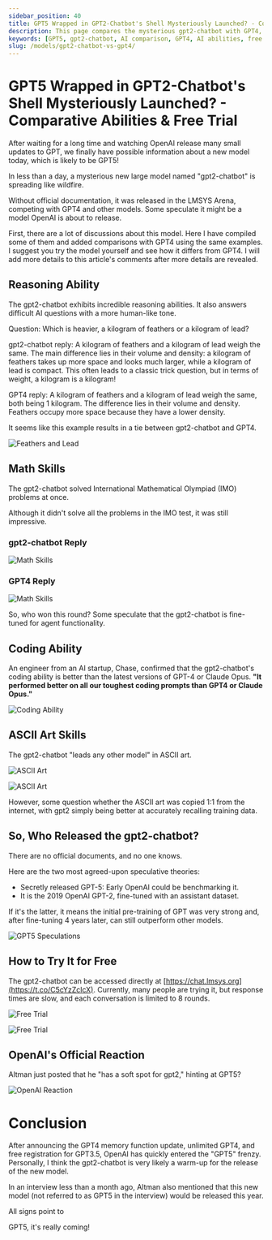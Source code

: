 ```yaml
---
sidebar_position: 40
title: GPT5 Wrapped in GPT2-Chatbot's Shell Mysteriously Launched? - Comparative Abilities & Free Trial
description: This page compares the mysterious gpt2-chatbot with GPT4, exploring its reasoning, math skills, coding ability, and ASCII art capabilities.
keywords: [GPT5, gpt2-chatbot, AI comparison, GPT4, AI abilities, free trial, artificial intelligence]
slug: /models/gpt2-chatbot-vs-gpt4/
---
```

# GPT5 Wrapped in GPT2-Chatbot's Shell Mysteriously Launched? - Comparative Abilities & Free Trial

After waiting for a long time and watching OpenAI release many small updates to GPT, we finally have possible information about a new model today, which is likely to be GPT5!

In less than a day, a mysterious new large model named "gpt2-chatbot" is spreading like wildfire.

Without official documentation, it was released in the LMSYS Arena, competing with GPT4 and other models. Some speculate it might be a model OpenAI is about to release.

First, there are a lot of discussions about this model. Here I have compiled some of them and added comparisons with GPT4 using the same examples. I suggest you try the model yourself and see how it differs from GPT4. I will add more details to this article's comments after more details are revealed.

## Reasoning Ability

The gpt2-chatbot exhibits incredible reasoning abilities. It also answers difficult AI questions with a more human-like tone.

Question: Which is heavier, a kilogram of feathers or a kilogram of lead?

gpt2-chatbot reply: A kilogram of feathers and a kilogram of lead weigh the same. The main difference lies in their volume and density: a kilogram of feathers takes up more space and looks much larger, while a kilogram of lead is compact. This often leads to a classic trick question, but in terms of weight, a kilogram is a kilogram!

GPT4 reply: A kilogram of feathers and a kilogram of lead weigh the same, both being 1 kilogram. The difference lies in their volume and density. Feathers occupy more space because they have a lower density.

It seems like this example results in a tie between gpt2-chatbot and GPT4.

![Feathers and Lead](https://cdn.jsdelivr.net/gh/donttal/imgbed/img/e3f8199d3846d42b7314849a4f8d16d5.jpeg)

## Math Skills 

The gpt2-chatbot solved International Mathematical Olympiad (IMO) problems at once.

Although it didn't solve all the problems in the IMO test, it was still impressive.

### gpt2-chatbot Reply

![Math Skills](https://cdn.jsdelivr.net/gh/donttal/imgbed/img/ce6944803f7f237b41d8435b729f93f4.jpeg)

### GPT4 Reply

![Math Skills](https://cdn.jsdelivr.net/gh/donttal/imgbed/img/4297089ac14fd271fcc7b01129861aed.png)

So, who won this round? Some speculate that the gpt2-chatbot is fine-tuned for agent functionality.

## Coding Ability

An engineer from an AI startup, Chase, confirmed that the gpt2-chatbot's coding ability is better than the latest versions of GPT-4 or Claude Opus. **"It performed better on all our toughest coding prompts than GPT4 or Claude Opus."**

![Coding Ability](https://cdn.jsdelivr.net/gh/donttal/imgbed/img/9ff6e46d4a40f0090165824b8d88c2e2.png)

## ASCII Art Skills 

The gpt2-chatbot "leads any other model" in ASCII art.

![ASCII Art](https://cdn.jsdelivr.net/gh/donttal/imgbed/img/c7ef711db0f45d9b0c53a4164a541972.png)

![ASCII Art](https://cdn.jsdelivr.net/gh/donttal/imgbed/img/c179814f186fa7961574e7ee1e76caf7.jpeg)

However, some question whether the ASCII art was copied 1:1 from the internet, with gpt2 simply being better at accurately recalling training data.

## So, Who Released the gpt2-chatbot?

There are no official documents, and no one knows.

Here are the two most agreed-upon speculative theories:

- Secretly released GPT-5: Early OpenAI could be benchmarking it.
- It is the 2019 OpenAI GPT-2, fine-tuned with an assistant dataset.

If it's the latter, it means the initial pre-training of GPT was very strong and, after fine-tuning 4 years later, can still outperform other models.

![GPT5 Speculations](https://cdn.jsdelivr.net/gh/donttal/imgbed/img/9d8d592eadc2a9fe72f6d0aa03bbf0a3.jpeg)

## How to Try It for Free

The gpt2-chatbot can be accessed directly at [https://chat.lmsys.org](https://t.co/C5cYzZclcX). Currently, many people are trying it, but response times are slow, and each conversation is limited to 8 rounds.

![Free Trial](https://cdn.jsdelivr.net/gh/donttal/imgbed/img/dfed925dd9cb4986a84e2d754695e00d.png)

![Free Trial](https://cdn.jsdelivr.net/gh/donttal/imgbed/img/1067f2c164aa9d2db24f7c29b16f4798.jpeg)

## OpenAI's Official Reaction

Altman just posted that he "has a soft spot for gpt2," hinting at GPT5?

![OpenAI Reaction](https://cdn.jsdelivr.net/gh/donttal/imgbed/img/7e1cb94b15ec26add0724429f49daa7b.png)

# Conclusion

After announcing the GPT4 memory function update, unlimited GPT4, and free registration for GPT3.5, OpenAI has quickly entered the "GPT5" frenzy. Personally, I think the gpt2-chatbot is very likely a warm-up for the release of the new model.

In an interview less than a month ago, Altman also mentioned that this new model (not referred to as GPT5 in the interview) would be released this year.

All signs point to

GPT5, it's really coming!
